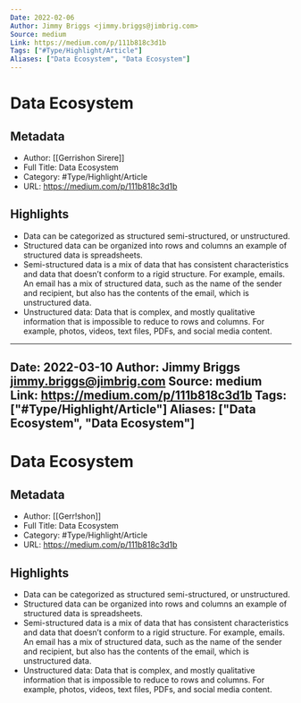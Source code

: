 ```yaml
---
Date: 2022-02-06
Author: Jimmy Briggs <jimmy.briggs@jimbrig.com>
Source: medium
Link: https://medium.com/p/111b818c3d1b
Tags: ["#Type/Highlight/Article"]
Aliases: ["Data Ecosystem", "Data Ecosystem"]
---
```

# Data Ecosystem

## Metadata
- Author: [[Gerrishon Sirere]]
- Full Title: Data Ecosystem
- Category: #Type/Highlight/Article
- URL: https://medium.com/p/111b818c3d1b

## Highlights
- Data can be categorized as structured semi-structured, or unstructured.
- Structured data can be organized into rows and columns an example of structured data is spreadsheets.
- Semi-structured data is a mix of data that has consistent characteristics and data that doesn’t conform to a rigid structure. For example, emails. An email has a mix of structured data, such as the name of the sender and recipient, but also has the contents of the email, which is unstructured data.
- Unstructured data: Data that is complex, and mostly qualitative information that is impossible to reduce to rows and columns. For example, photos, videos, text files, PDFs, and social media content.
---
Date: 2022-03-10
Author: Jimmy Briggs <jimmy.briggs@jimbrig.com>
Source: medium
Link: https://medium.com/p/111b818c3d1b
Tags: ["#Type/Highlight/Article"]
Aliases: ["Data Ecosystem", "Data Ecosystem"]
---
# Data Ecosystem

## Metadata
- Author: [[Gerr!shon]]
- Full Title: Data Ecosystem
- Category: #Type/Highlight/Article
- URL: https://medium.com/p/111b818c3d1b

## Highlights
- Data can be categorized as structured semi-structured, or unstructured.
- Structured data can be organized into rows and columns an example of structured data is spreadsheets.
- Semi-structured data is a mix of data that has consistent characteristics and data that doesn’t conform to a rigid structure. For example, emails. An email has a mix of structured data, such as the name of the sender and recipient, but also has the contents of the email, which is unstructured data.
- Unstructured data: Data that is complex, and mostly qualitative information that is impossible to reduce to rows and columns. For example, photos, videos, text files, PDFs, and social media content.
